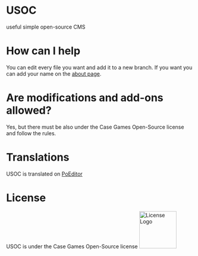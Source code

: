 # USOC
useful simple open-source CMS

# How can I help
You can edit every file you want and add it to a new branch. If you want you can add your name on the [about page](https://github.com/Case-Games/USOC/blob/master/site/admin/pages/about.php).

# Are modifications and add-ons allowed?
Yes, but there must be also under the Case Games Open-Source license and follow the rules.
# Translations
USOC is translated on [PoEditor](https://poeditor.com/join/project/48DXSLQlVr)

# License
USOC is under the Case Games Open-Source license
<img src="https://casegames.ch/license/os/v1.png" alt="License Logo" width="100" data-canonical-src="https://casegames.ch/license/os/v1.png">
